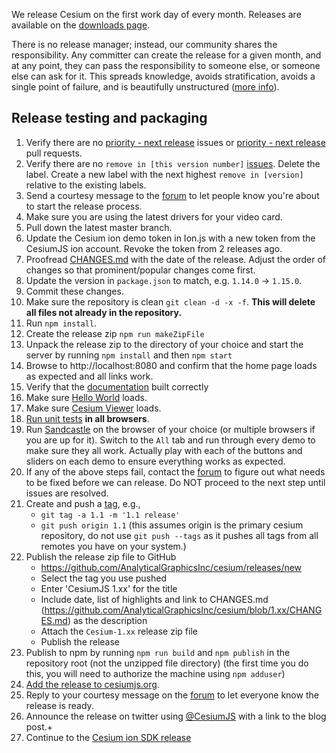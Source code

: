We release Cesium on the first work day of every month.  Releases are available on the [downloads page](http://cesiumjs.org/downloads.html).

There is no release manager; instead, our community shares the responsibility.  Any committer can create the release for a given month, and at any point, they can pass the responsibility to someone else, or someone else can ask for it.  This spreads knowledge, avoids stratification, avoids a single point of failure, and is beautifully unstructured ([more info](https://groups.google.com/forum/#!topic/cesium-dev/ArfdodoROTo)).

## Release testing and packaging
1. Verify there are no [priority - next release](../issues?q=is%3Aopen+is%3Aissue+label%3A"priority+-+next+release") issues or [priority - next release](https://github.com/AnalyticalGraphicsInc/cesium/pulls?q=is%3Apr+is%3Aopen+label%3A"priority+-+next+release") pull requests.
1. Verify there are no `remove in [this version number]` [issues](https://github.com/AnalyticalGraphicsInc/cesium/labels).  Delete the label.  Create a new label with the next highest `remove in [version]` relative to the existing labels.
1. Send a courtesy message to the [forum](http://cesiumjs.org/forum.html) to let people know you're about to start the release process.
1. Make sure you are using the latest drivers for your video card.
1. Pull down the latest master branch.
1. Update the Cesium ion demo token in Ion.js with a new token from the CesiumJS ion account. Revoke the token from 2 releases ago.
1. Proofread [CHANGES.md](../blob/master/CHANGES.md) with the date of the release.  Adjust the order of changes so that prominent/popular changes come first.
1. Update the version in `package.json` to match, e.g. `1.14.0` -> `1.15.0`.
1. Commit these changes.
1. Make sure the repository is clean `git clean -d -x -f`. __This will delete all files not already in the repository.__
1. Run `npm install`.
1. Create the release zip `npm run makeZipFile`
1. Unpack the release zip to the directory of your choice and start the server by running `npm install` and then `npm start`
1. Browse to http://localhost:8080 and confirm that the home page loads as expected and all links work.
1. Verify that the [documentation](http://localhost:8080/Build/Documentation/index.html) built correctly
1. Make sure [Hello World](http://localhost:8080/Apps/HelloWorld.html) loads.
1. Make sure [Cesium Viewer](http://localhost:8080/Apps/CesiumViewer/index.html) loads.
1. [Run unit tests](http://localhost:8080/Specs/SpecRunner.html?webglValidation) **in all browsers**.
1. Run [Sandcastle](http://localhost:8080/Apps/Sandcastle/index.html) on the browser of your choice (or multiple browsers if you are up for it).  Switch to the `All` tab and run through every demo to make sure they all work. Actually play with each of the buttons and sliders on each demo to ensure everything works as expected.
1. If any of the above steps fail, contact the [forum](http://cesiumjs.org/forum.html) to figure out what needs to be fixed before we can release.  Do NOT proceed to the next step until issues are resolved.
1. Create and push a [tag](http://learn.github.com/p/tagging.html), e.g.,
   * `git tag -a 1.1 -m '1.1 release'`
   * `git push origin 1.1` (this assumes origin is the primary cesium repository, do not use `git push --tags` as it pushes all tags from all remotes you have on your system.)
1. Publish the release zip file to GitHub
   * https://github.com/AnalyticalGraphicsInc/cesium/releases/new
   * Select the tag you use pushed
   * Enter 'CesiumJS 1.xx' for the title
   * Include date, list of highlights and link to CHANGES.md (https://github.com/AnalyticalGraphicsInc/cesium/blob/1.xx/CHANGES.md) as the description
   * Attach the `Cesium-1.xx` release zip file
   * Publish the release
1. Publish to npm by running `npm run build` and `npm publish` in the repository root (not the unzipped file directory) (the first time you do this, you will need to authorize the machine using `npm adduser`)
1. [Add the release to cesiumjs.org](https://github.com/AnalyticalGraphicsInc/cesiumjs.org/tree/master/Documentation/ManagingHostedCesium).
1. Reply to your courtesy message on the [forum](http://cesiumjs.org/forum.html) to let everyone know the release is ready.
1. Announce the release on twitter using [@CesiumJS](https://twitter.com/CesiumJS) with a link to the blog post.+
1. Continue to the [Cesium ion SDK release](https://github.com/AnalyticalGraphicsInc/agi-cesium/wiki/Release-Guide)